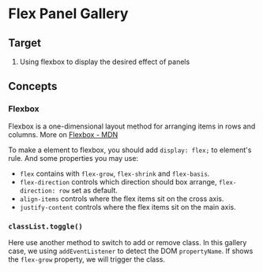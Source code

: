 # Flex Panel Gallery

## Target

1. Using flexbox to display the desired effect of panels

## Concepts

### Flexbox

Flexbox is a one-dimensional layout method for arranging items in rows and columns. More on [Flexbox - MDN](https://developer.mozilla.org/docs/Learn/CSS/CSS_layout/Flexbox)

To make a element to flexbox, you should add `display: flex;` to element's rule. And some properties you may use:

- `flex` contains with `flex-grow`, `flex-shrink` and `flex-basis`.
- `flex-direction` controls which direction should box arrange, `flex-direction: row` set as default.
- `align-items` controls where the flex items sit on the cross axis.
- `justify-content` controls where the flex items sit on the main axis.

### `classList.toggle()`

Here use another method to switch to add or remove class. In this gallery case, we using `addEventListener` to detect the DOM `propertyName`. If shows the `flex-grow` property, we will trigger the class.